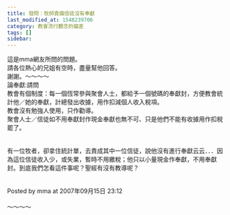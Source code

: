 ```yaml
---
title: 發問：牧師責備信徒沒有奉獻
last_modified_at: 1548239706
category: 教會流行觀念的偏差
tags: []
sidebar: 
---
```


<p>這是mma網友所問的問題。<br/>請各位熱心的兄姐有空時，盡量幫他回答。<br/>謝謝。<!--more-->～～～～<br/>論奉獻:請問<br/>教會有個制度：每一個恆常參與聚會人士，都給予一個號碼的奉獻封，方便教會統計他／她的奉獻，計總發出收據，用作扣減個人收入稅項。<br/>教會沒有勉強人使用，只作勸導。<br/>聚會人士／信徒如不用奉獻封作現金奉獻也無不可、只是他們不能有收據用作扣稅罷了。<br/><br/><br/>有一位牧者，卻拿住統計單，去責成其中一位信徒，說他沒有進行奉獻云云．．．因為這位信徒收入少，或失業，暫時不用繳稅；他只以小量現金作奉獻，不用奉獻封。到底我們怎看這件事呢？聖經有沒有教導呢？<br/><br/><br/>Posted by mma at 2007年09月15日 23:12 <br/><br/>～～～～<br/><br/><br/></p>